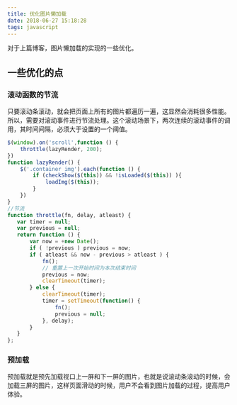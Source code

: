 ```yaml
---
title: 优化图片懒加载
date: 2018-06-27 15:18:28
tags: javascript
---
```


对于上篇博客，图片懒加载的实现的一些优化。

## 一些优化的点

### 滚动函数的节流
只要滚动条滚动，就会把页面上所有的图片都遍历一遍，这显然会消耗很多性能。所以，需要对滚动事件进行节流处理。这个滚动场景下，两次连续的滚动事件的调用，其时间间隔，必须大于设置的一个阈值。
```javascript
$(window).on('scroll',function () {
    throttle(lazyRender, 200);
})
function lazyRender() {
    $('.container img').each(function () {
        if (checkShow($(this)) && !isLoaded($(this)) ){
            loadImg($(this));
        }
    })
}
//节流
function throttle(fn, delay, atleast) {
   var timer = null;
   var previous = null;
   return function () {
       var now = +new Date();
       if ( !previous ) previous = now;
       if ( atleast && now - previous > atleast ) {
           fn();
           // 重置上一次开始时间为本次结束时间
           previous = now;
           clearTimeout(timer);
       } else {
           clearTimeout(timer);
           timer = setTimeout(function() {
               fn();
               previous = null;
           }, delay);
       }
   }
};
```

### 预加载
预加载就是预先加载视口上一屏和下一屏的图片，也就是说滚动条滚动的时候，会加载三屏的图片，这样页面滑动的时候，用户不会看到图片加载的过程，提高用户体验。
